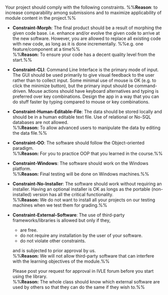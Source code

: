Your project should comply with the following constraints.
%%**Reason**: to increase comparability among submissions and to maximize applicability of module content in the project.%%

* **Constraint-Morph**: The final product should be a result of morphing the given code base. i.e. enhance and/or evolve the given code to arrive at the new software. However, you are allowed to replace all existing code with new code, as long as it is done incrementally. %%e.g. one feature/component at a time%%<br/>
  %%**Reason:** To ensure your code has a decent quality level from the start.%%

<span id="constraint-cli">

* **Constraint-CLI**: Command Line Interface is the primary mode of input. The GUI should be used primarily to give visual feedback to the user rather than to collect input. Some minimal use of mouse is OK (e.g. to click the minimize button), but the primary input should be command-driven. Mouse actions should have keyboard alternatives and typing is preferred over key combinations. Design the app in a way that you can do stuff faster by typing compared to mouse or key combinations.  

</span>

* **Constraint-Human-Editable-File**: The data should be stored locally and should be in a human editable text file. Use of relational or No-SQL databases are not allowed.<br/> 
  %%**Reason:** To allow advanced users to manipulate the data by editing the data file.%%

* **Constraint-OO**: The software should follow the Object-oriented paradigm.<br/> 
  %%**Reason:** For you to practice OOP that you learned in the course.%%

* **Constraint-Windows**: The software should work on the Windows platform.<br/>
  %%**Reason:** Final testing will be done on Windows machines.%%

* **Constraint-No-Installer**: The software should work without requiring an installer. Having an optional installer is OK as longs as the portable (non-installed) version has all the critical functionality.  
  %%**Reason:** We do not want to install all your projects on our testing machines when we test them for grading.%%

* **Constraint-External-Software**: The use of third-party frameworks/libraries is allowed but only if they,
    *   are free.
    *   do not require any installation by the user of your software.
    *   do not violate other constraints.

  and is subjected to prior approval by us.<br> 
  %%**Reason:** We will not allow third-party software that can interfere with the learning objectives of the module.%%

  Please post your request for approval in IVLE forum before you start using the library.<br/>
  %%**Reason:** The whole class should know which external software are used by others so that they can do the same if they wish to.%%

